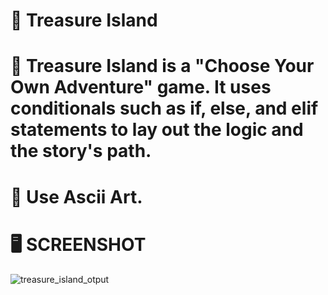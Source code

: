 # :crown: Treasure Island

# :pencil: Treasure Island is a "Choose Your Own Adventure" game. It uses conditionals such as if, else, and elif statements to lay out the logic and the story's path.

# :symbols: Use Ascii Art.

# :desktop_computer: SCREENSHOT
![treasure_island_otput](https://user-images.githubusercontent.com/118696796/205349985-e788d017-8476-41c3-9a7c-46a556ac8684.png)
